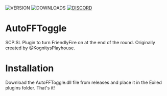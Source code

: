 ![VERSION](https://img.shields.io/github/v/release/Thundermaker300/AutoFFToggle?include_prereleases&style=for-the-badge)
![DOWNLOADS](https://img.shields.io/github/downloads/Thundermaker300/AutoFFToggle/total?style=for-the-badge)
[![DISCORD](https://img.shields.io/discord/1060274824330620979?label=Discord&style=for-the-badge)](https://discord.gg/3j54zBnbbD)

# AutoFFToggle
 SCP:SL Plugin to turn FriendlyFire on at the end of the round. Originally created by @KognitysPlayhouse.

# Installation
Download the AutoFFToggle.dll file from releases and place it in the Exiled plugins folder. That's it!
